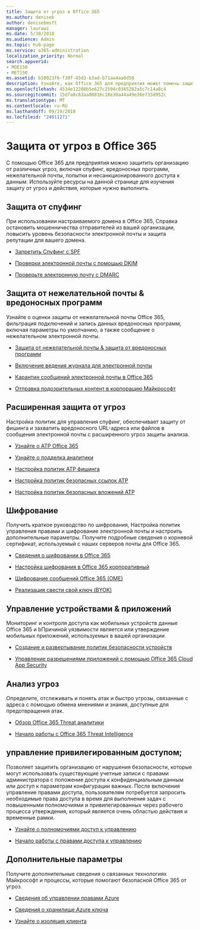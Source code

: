 ```yaml
---
title: Защита от угроз в Office 365
ms.author: deniseb
author: denisebmsft
manager: laurawi
ms.date: 5/30/2018
ms.audience: Admin
ms.topic: hub-page
ms.service: o365-administration
localization_priority: Normal
search.appverid:
- MOE150
- MET150
ms.assetid: b10023f6-f30f-45d3-b3ad-b71aa4aa0d58
description: Узнайте, как Office 365 для предприятия может помочь защитить организацию от различных угроз, включая спуфинг, вредоносных программ, нежелательной почты, попытки и несанкционированного доступа к данным.
ms.openlocfilehash: 4534e12280b5e627c2594c0365262a5c7c14a8c4
ms.sourcegitcommit: 15dfa0c83aa88816c18e30a44a49e36e733d952c
ms.translationtype: MT
ms.contentlocale: ru-RU
ms.lasthandoff: 09/19/2018
ms.locfileid: "24011271"
---
```

# <a name="protect-against-threats-in-office-365"></a>Защита от угроз в Office 365

С помощью Office 365 для предприятия можно защитить организацию от различных угроз, включая спуфинг, вредоносных программ, нежелательной почты, попытки и несанкционированного доступа к данным. Используйте ресурсы на данной странице для изучения защиту от угроз и действия, которые нужно выполнить.
  
## <a name="anti-spoofing"></a>Защита от спуфинг

При использовании настраиваемого домена в Office 365, Справка остановить мошенничества отправителей из вашей организации, повысить уровень безопасности электронной почты и защита репутации для вашего домена.
  
- [Запретить Спуфинг с SPF](https://go.microsoft.com/fwlink/?linkid=851943)
    
- [Проверки электронной почты с помощью DKIM](https://go.microsoft.com/fwlink/?linkid=851944)
    
- [Проверьте электронную почту с DMARC](https://go.microsoft.com/fwlink/?linkid=832951)
    
## <a name="anti-spam-amp-anti-malware"></a>Защита от нежелательной почты &amp; вредоносных программ

Узнайте о оценки защиты от нежелательной почты Office 365, фильтрация подключений и запись данных вредоносных программ, включая параметры по умолчанию, а также сообщение о нежелательном электронной почты.
  
- [Защита от нежелательной почты &amp; защита от вредоносных программ](anti-spam-and-anti-malware-protection.md)
    
- [Включение ведения журнала для электронной почты](https://technet.microsoft.com/en-us/library/dn879651.aspx)
    
- [Карантин сообщений электронной почты в Office 365](quarantine-email-messages.md)
    
- [Отправка подозрительных контент в корпорацию Майкрософт](https://technet.microsoft.com/en-us/library/dn762129%28v=exchg.150%29.aspx)
    
## <a name="advanced-threat-protection"></a>Расширенная защита от угроз

Настройка политик для управления спуфинг, обеспечивает защиту от фишинга и захватить вредоносного URL-адреса или файлов в сообщения электронной почты с расширенного угроз защиты анализа.
  
- [Узнайте о ATP Office 365](office-365-atp.md)
    
- [Узнайте о подделка аналитики](learn-about-spoof-intelligence.md)
    
- [Настройка политик ATP фишинга](set-up-atp-anti-phishing-policies.md)
    
- [Настройка политик безопасных ссылок ATP](set-up-atp-safe-links-policies.md)
    
- [Настройка политик безопасных вложений ATP](set-up-atp-safe-attachments-policies.md)
    
## <a name="encryption"></a>Шифрование

Получить краткое руководство по шифрования, Настройка политик управления правами и шифрование электронной почты и настроить дополнительные параметры. Получите подробные сведения о корневой сертификат, используемый с наших серверов почты для Office 365.
  
- [Сведения о шифровании в Office 365](encryption.md)
    
- [Настройка шифрования в Office 365 корпоративный](set-up-encryption.md)
    
- [Шифрование сообщений Office 365 (OME)](ome.md)
    
- [Реализация свести свой ключ (BYOK)](https://docs.microsoft.com/azure/key-vault/key-vault-hsm-protected-keys#implementing-bring-your-own-key-byok-for-azure-key-vault)
    
## <a name="managing-devices-amp-apps"></a>Управление устройствами &amp; приложений

Мониторинг и контроля доступа как мобильных устройств данные Office 365 и bПричиной уязвимости является или утверждение мобильных приложений, используемых в вашей организации.
  
- [Создание и развертывание политик безопасности устройств](https://support.office.com/article/d310f556-8bfb-497b-9bd7-fe3c36ea2fd6)
    
- [Управление разрешениями приложений с помощью Office 365 Cloud App Security](manage-app-permissions-in-ocas.md)
    
## <a name="threat-intelligence"></a>Анализ угроз

Определите, отслеживать и понять атак и быстро угрозы, связанные с адреса с помощью обмена мнениями и знания, доступные для предотвращения атак.
  
- [Обзор Office 365 Threat аналитики](office-365-ti.md)
    
- [Начало работы с Office 365 Threat Intelligence](get-started-with-ti.md)
    
## <a name="privileged-access-management"></a>управление привилегированным доступом;

Позволяет защитить организацию от нарушения безопасности, которые могут использовать существующие учетные записи с правами администратора с положение доступа к конфиденциальным данным или доступ к параметрам конфигурации важных. После включения управление правами доступа, пользователям потребуется запросить необходимые права доступа в время для выполнения задач с повышенными полномочиями и привилегированных через рабочего процесса утверждения, который является очень областью действия и временные рамки.
  
- [Узнайте о полномочиями доступ к управлению](privileged-access-management-overview.md)
    
- [Начало работы с правами доступа к управлению](privileged-access-management-configuration.md)

## <a name="additional-options"></a>Дополнительные параметры

Получите дополнительные сведения о связанных технологиях Майкрософт и процессы, которые помогают безопасной Office 365 от угроз.
  
- [Сведения об управлении правами Azure](https://docs.microsoft.com/information-protection/understand-explore/what-is-azure-rms)
    
- [Сведения о хранилище Azure ключа](https://docs.microsoft.com/azure/key-vault/)
    
- [Узнайте о изоляция клиента](http://download.microsoft.com/download/3/F/0/3F0420A2-657B-44B6-B21E-D7BD98A94390/Tenant%20Isolation%20in%20Office%20365.pdf)
    

